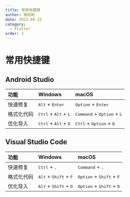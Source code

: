 ```yaml
---
title: 常用快捷键
author: 猪蚊耗
date: 2023-09-15
category:
  - Flutter
order: 3
---
```


# 常用快捷键

<!-- more -->

## Android Studio

| 功能 | Windows | macOS |
| :-- | :-- | :-- |
| 快速修复 | <kbd>Alt</kbd> + <kbd>Enter</kbd>  | <kbd>Option</kbd> + <kbd>Enter</kbd> |
| 格式化代码 | <kbd>Ctrl</kbd> + <kbd>Alt</kbd> + <kbd>L</kbd>  | <kbd>Command</kbd> + <kbd>Option</kbd> + <kbd>L</kbd> |
| 优化导入 | <kbd>Ctrl</kbd> + <kbd>Alt</kbd> + <kbd>O</kbd>  | <kbd>Ctrl</kbd> + <kbd>Option</kbd> + <kbd>O</kbd> |

## Visual Studio Code

| 功能 | Windows | macOS |
| :-- | :-- | :-- |
| 快速修复 | <kbd>Ctrl</kbd> + <kbd>.</kbd> | <kbd>Command</kbd> + <kbd>.</kbd> |
| 格式化代码 | <kbd>Alt</kbd> + <kbd>Shift</kbd> + <kbd>F</kbd>  | <kbd>Option</kbd> + <kbd>Shift</kbd> + <kbd>F</kbd> |
| 优化导入 | <kbd>Alt</kbd> + <kbd>Shift</kbd> + <kbd>O</kbd>  | <kbd>Option</kbd> + <kbd>Shift</kbd> + <kbd>O</kbd> |
